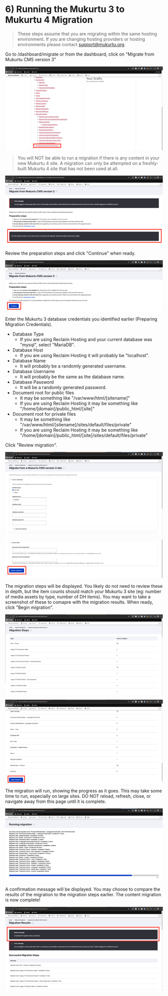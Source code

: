 # 6) Running the Mukurtu 3 to Mukurtu 4 Migration

> These steps assume that you are migrating within the same hosting environment. If you are changing hosting providers or hosting environments please contact [support@mukurtu.org](mailto:support@mukurtu.org).

Go to /dashboard/migrate or from the dashboard, click on "Migrate from Mukurtu CMS version 3"

![migrate-01](../embeds/migrate-01.png)

> You will NOT be able to run a migration if there is any content in your new Mukurtu 4 site. A migration can only be attempted on a freshly-built Mukurtu 4 site that has not been used at all.

![migrate-02](../embeds/migrate-02.png)

Review the preparation steps and click "Continue" when ready.

![migrate-03](../embeds/migrate-03.png)

Enter the Mukurtu 3 database credentials you identified earlier (Preparing Migration Credentials). 

- Database Type
  - If you are using Reclaim Hosting and your current database was "mysql", select "MariaDB".
- Database Host
  - If you are using Reclaim Hosting it will probably be "localhost".
- Database Name
  - It will probably be a randomly generated username.
- Database Username
  - It will probably be the same as the database name.
- Database Password
  - It will be a randomly generated password.
- Document root for public files
  - It may be something like "/var/www/html/[sitename]"
  - If you are using Reclaim Hosting it may be something like "/home/[domain]/public_html/[site]"
- Document root for private files
  - It may be something like "/var/www/html/[sitename]/sites/default/files/private"
  - If you are using Reclaim Hosting it may be something like "/home/[domain]/public_html/[site]/sites/default/files/private"

Click "Review migration".

![migrate-04](../embeds/migrate-04.png)

![migrate-05](../embeds/migrate-05.png)

The migration steps will be displayed. You likely do not need to review these in depth, but the item counts should match your Mukurtu 3 site (eg: number of media assets by type, number of DH items). You may want to take a screenshot of these to comapre with the migration results.
When ready, click "Begin migration".

![migrate-06](../embeds/migrate-06.png)

![migrate-07](../embeds/migrate-07.png)

The migration will run, showing the progress as it goes. This may take some time to run, especially on large sites. 
DO NOT reload, refresh, close, or navigate away from this page until it is complete.

![migrate-08](../embeds/migrate-08.png)

A confirmation message will be displayed. You may choose to compare the results of the migration to the migration steps earlier.
The content migration is now complete!

![migrate-09](../embeds/migrate-09.png)
